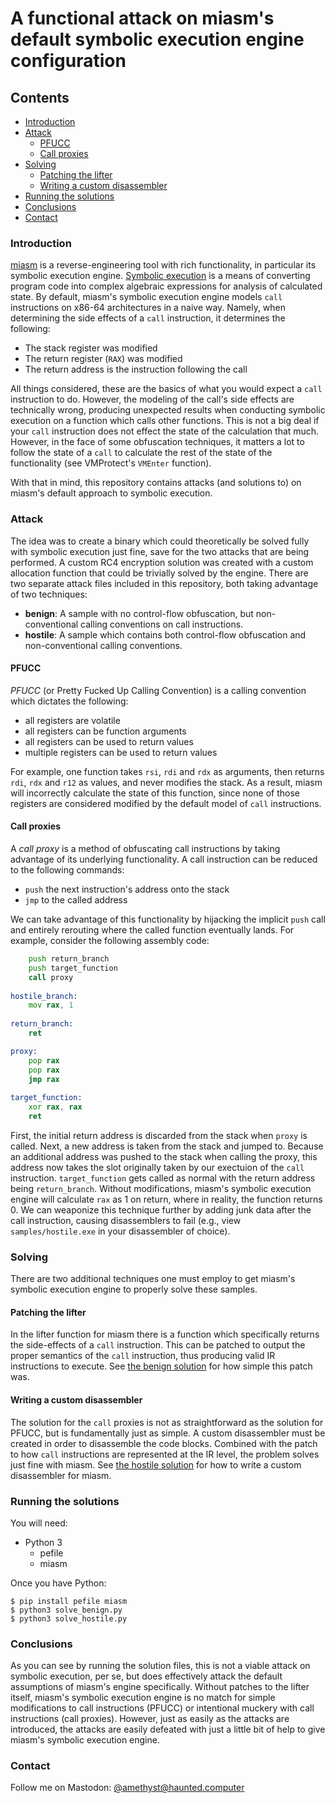 # A functional attack on miasm's default symbolic execution engine configuration
## Contents

* [Introduction](#introduction)
* [Attack](#attack)
  * [PFUCC](#pfucc)
  * [Call proxies](#call-proxies)
* [Solving](#solving)
  * [Patching the lifter](#patching-the-lifter)
  * [Writing a custom disassembler](#writing-a-custom-disassembler)
* [Running the solutions](#running-the-solutions)
* [Conclusions](#conclusions)
* [Contact](#contact)

### Introduction

[miasm](https://github.com/cea-sec/miasm) is a reverse-engineering tool with rich functionality, in particular its
symbolic execution engine. [Symbolic execution](https://en.wikipedia.org/wiki/Symbolic_execution) is a means of converting
program code into complex algebraic expressions for analysis of calculated state. By default, miasm's symbolic execution
engine models `call` instructions on x86-64 architectures in a naive way. Namely, when determining the side effects of a 
`call` instruction, it determines the following:

* The stack register was modified
* The return register (`RAX`) was modified
* The return address is the instruction following the call

All things considered, these are the basics of what you would expect a `call` instruction to do. However, the modeling of the call's
side effects are technically wrong, producing unexpected results when conducting symbolic execution on a function which calls other functions.
This is not a big deal if your `call` instruction does not effect the state of the calculation that much. However, in the face of some obfuscation
techniques, it matters a lot to follow the state of a `call` to calculate the rest of the state of the functionality
(see VMProtect's `VMEnter` function).

With that in mind, this repository contains attacks (and solutions to) on miasm's default approach to symbolic execution.

### Attack

The idea was to create a binary which could theoretically be solved fully with symbolic execution just fine, save for the two attacks that are being
performed. A custom RC4 encryption solution was created with a custom allocation function that could be trivially solved by the engine. There are two
separate attack files included in this repository, both taking advantage of two techniques:

* **benign**: A sample with no control-flow obfuscation, but non-conventional calling conventions on call instructions.
* **hostile**: A sample which contains both control-flow obfuscation and non-conventional calling conventions.

#### PFUCC

*PFUCC* (or Pretty Fucked Up Calling Convention) is a calling convention which dictates the following:

* all registers are volatile
* all registers can be function arguments
* all registers can be used to return values
* multiple registers can be used to return values

For example, one function takes `rsi`, `rdi` and `rdx` as arguments, then returns `rdi`, `rdx` and `r12` as values, and never modifies the stack.
As a result, miasm will incorrectly calculate the state of this function, since none of those registers are considered modified by the default model
of `call` instructions.

#### Call proxies

A *call proxy* is a method of obfuscating call instructions by taking advantage of its underlying functionality. A call instruction can be reduced
to the following commands:

* `push` the next instruction's address onto the stack
* `jmp` to the called address

We can take advantage of this functionality by hijacking the implicit `push` call and entirely rerouting where the called function eventually lands.
For example, consider the following assembly code:

```asm
    push return_branch
    push target_function
    call proxy
    
hostile_branch:
    mov rax, 1
    
return_branch:
    ret

proxy:
    pop rax
    pop rax
    jmp rax
    
target_function:
    xor rax, rax
    ret
```

First, the initial return address is discarded from the stack when `proxy` is called. Next, a new address is taken from the stack and jumped to.
Because an additional address was pushed to the stack when calling the proxy, this address now takes the slot originally taken by our exectuion
of the `call` instruction. `target_function` gets called as normal with the return address being `return_branch`. Without modifications, miasm's
symbolic execution engine will calculate `rax` as 1 on return, where in reality, the function returns 0. We can weaponize this technique further
by adding junk data after the call instruction, causing disassemblers to fail (e.g., view `samples/hostile.exe` in your disassembler of choice).

### Solving

There are two additional techniques one must employ to get miasm's symbolic execution engine to properly solve these samples.

#### Patching the lifter

In the lifter function for miasm there is a function which specifically returns the side-effects of a `call` instruction. This can be patched to
output the proper semantics of the `call` instruction, thus producing valid IR instructions to execute. See 
[the benign solution](https://github.com/frank2/miasm-se-attack/blob/362d2755b6b3041d4a9941e373185c4c8bd164fa/solve_benign.py#L17) for how simple this
patch was.

#### Writing a custom disassembler

The solution for the `call` proxies is not as straightforward as the solution for PFUCC, but is fundamentally just as simple. A custom disassembler
must be created in order to disassemble the code blocks. Combined with the patch to how `call` instructions are represented at the IR level, the problem
solves just fine with miasm. See 
[the hostile solution](https://github.com/frank2/miasm-se-attack/blob/362d2755b6b3041d4a9941e373185c4c8bd164fa/solve_hostile.py#L22) for how to write
a custom disassembler for miasm.

### Running the solutions

You will need:
* Python 3
  * pefile
  * miasm

Once you have Python:
```
$ pip install pefile miasm
$ python3 solve_benign.py
$ python3 solve_hostile.py
```

### Conclusions

As you can see by running the solution files, this is not a viable attack on symbolic execution, per se, but does effectively attack the default assumptions
of miasm's engine specifically. Without patches to the lifter itself, miasm's symbolic execution engine is no match for simple modifications to call
instructions (PFUCC) or intentional muckery with call instructions (call proxies). However, just as easily as the attacks are introduced, the attacks are
easily defeated with just a little bit of help to give miasm's symbolic execution engine.

### Contact

Follow me on Mastodon: [@amethyst@haunted.computer](https://haunted.computer/@amethyst)
